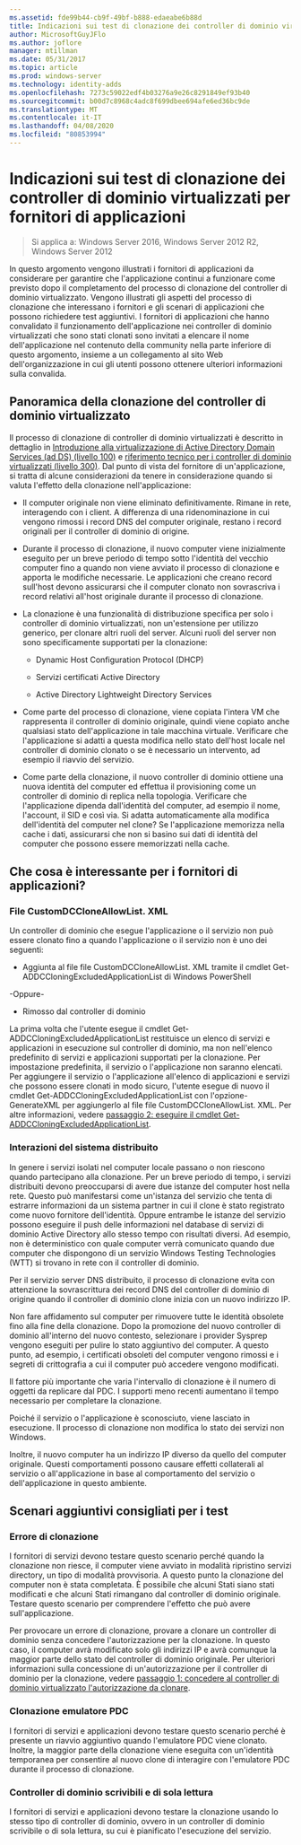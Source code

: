 ```yaml
---
ms.assetid: fde99b44-cb9f-49bf-b888-edaeabe6b88d
title: Indicazioni sui test di clonazione dei controller di dominio virtualizzati per fornitori di applicazioni
author: MicrosoftGuyJFlo
ms.author: joflore
manager: mtillman
ms.date: 05/31/2017
ms.topic: article
ms.prod: windows-server
ms.technology: identity-adds
ms.openlocfilehash: 7273c59022edf4b03276a9e26c8291849ef93b40
ms.sourcegitcommit: b00d7c8968c4adc8f699dbee694afe6ed36bc9de
ms.translationtype: MT
ms.contentlocale: it-IT
ms.lasthandoff: 04/08/2020
ms.locfileid: "80853994"
---
```

# <a name="virtualized-domain-controller-cloning-test-guidance-for-application-vendors"></a>Indicazioni sui test di clonazione dei controller di dominio virtualizzati per fornitori di applicazioni

>Si applica a: Windows Server 2016, Windows Server 2012 R2, Windows Server 2012

In questo argomento vengono illustrati i fornitori di applicazioni da considerare per garantire che l'applicazione continui a funzionare come previsto dopo il completamento del processo di clonazione del controller di dominio virtualizzato. Vengono illustrati gli aspetti del processo di clonazione che interessano i fornitori e gli scenari di applicazioni che possono richiedere test aggiuntivi. I fornitori di applicazioni che hanno convalidato il funzionamento dell'applicazione nei controller di dominio virtualizzati che sono stati clonati sono invitati a elencare il nome dell'applicazione nel contenuto della community nella parte inferiore di questo argomento, insieme a un collegamento al sito Web dell'organizzazione in cui gli utenti possono ottenere ulteriori informazioni sulla convalida.

## <a name="overview-of-virtualized-dc-cloning"></a>Panoramica della clonazione del controller di dominio virtualizzato
Il processo di clonazione di controller di dominio virtualizzati è descritto in dettaglio in [Introduzione alla virtualizzazione di Active Directory Domain Services (ad DS) (livello 100)](https://docs.microsoft.com/windows-server/identity/ad-ds/introduction-to-active-directory-domain-services-ad-ds-virtualization-level-100) e [riferimento tecnico per i controller di dominio virtualizzati (livello 300)](https://docs.microsoft.com/windows-server/identity/ad-ds/deploy/virtual-dc/virtualized-domain-controller-technical-reference--level-300-). Dal punto di vista del fornitore di un'applicazione, si tratta di alcune considerazioni da tenere in considerazione quando si valuta l'effetto della clonazione nell'applicazione:

-   Il computer originale non viene eliminato definitivamente. Rimane in rete, interagendo con i client. A differenza di una ridenominazione in cui vengono rimossi i record DNS del computer originale, restano i record originali per il controller di dominio di origine.

-   Durante il processo di clonazione, il nuovo computer viene inizialmente eseguito per un breve periodo di tempo sotto l'identità del vecchio computer fino a quando non viene avviato il processo di clonazione e apporta le modifiche necessarie. Le applicazioni che creano record sull'host devono assicurarsi che il computer clonato non sovrascriva i record relativi all'host originale durante il processo di clonazione.

-   La clonazione è una funzionalità di distribuzione specifica per solo i controller di dominio virtualizzati, non un'estensione per utilizzo generico, per clonare altri ruoli del server. Alcuni ruoli del server non sono specificamente supportati per la clonazione:

    -   Dynamic Host Configuration Protocol (DHCP)

    -   Servizi certificati Active Directory

    -   Active Directory Lightweight Directory Services

-   Come parte del processo di clonazione, viene copiata l'intera VM che rappresenta il controller di dominio originale, quindi viene copiato anche qualsiasi stato dell'applicazione in tale macchina virtuale. Verificare che l'applicazione si adatti a questa modifica nello stato dell'host locale nel controller di dominio clonato o se è necessario un intervento, ad esempio il riavvio del servizio.

-   Come parte della clonazione, il nuovo controller di dominio ottiene una nuova identità del computer ed effettua il provisioning come un controller di dominio di replica nella topologia. Verificare che l'applicazione dipenda dall'identità del computer, ad esempio il nome, l'account, il SID e così via. Si adatta automaticamente alla modifica dell'identità del computer nel clone? Se l'applicazione memorizza nella cache i dati, assicurarsi che non si basino sui dati di identità del computer che possono essere memorizzati nella cache.

## <a name="what-is-interesting-for-application-vendors"></a>Che cosa è interessante per i fornitori di applicazioni?

### <a name="customdccloneallowlistxml"></a>File CustomDCCloneAllowList. XML
Un controller di dominio che esegue l'applicazione o il servizio non può essere clonato fino a quando l'applicazione o il servizio non è uno dei seguenti:

-   Aggiunta al file file CustomDCCloneAllowList. XML tramite il cmdlet Get-ADDCCloningExcludedApplicationList di Windows PowerShell

-Oppure-

-   Rimosso dal controller di dominio

La prima volta che l'utente esegue il cmdlet Get-ADDCCloningExcludedApplicationList restituisce un elenco di servizi e applicazioni in esecuzione sul controller di dominio, ma non nell'elenco predefinito di servizi e applicazioni supportati per la clonazione. Per impostazione predefinita, il servizio o l'applicazione non saranno elencati. Per aggiungere il servizio o l'applicazione all'elenco di applicazioni e servizi che possono essere clonati in modo sicuro, l'utente esegue di nuovo il cmdlet Get-ADDCCloningExcludedApplicationList con l'opzione-GenerateXML per aggiungerlo al file file CustomDCCloneAllowList. XML. Per altre informazioni, vedere [passaggio 2: eseguire il cmdlet Get-ADDCCloningExcludedApplicationList](https://docs.microsoft.com/powershell/module/addsadministration/get-addccloningexcludedapplicationlist).

### <a name="distributed-system-interactions"></a>Interazioni del sistema distribuito
In genere i servizi isolati nel computer locale passano o non riescono quando partecipano alla clonazione. Per un breve periodo di tempo, i servizi distribuiti devono preoccuparsi di avere due istanze del computer host nella rete. Questo può manifestarsi come un'istanza del servizio che tenta di estrarre informazioni da un sistema partner in cui il clone è stato registrato come nuovo fornitore dell'identità. Oppure entrambe le istanze del servizio possono eseguire il push delle informazioni nel database di servizi di dominio Active Directory allo stesso tempo con risultati diversi. Ad esempio, non è deterministico con quale computer verrà comunicato quando due computer che dispongono di un servizio Windows Testing Technologies (WTT) si trovano in rete con il controller di dominio.

Per il servizio server DNS distribuito, il processo di clonazione evita con attenzione la sovrascrittura dei record DNS del controller di dominio di origine quando il controller di dominio clone inizia con un nuovo indirizzo IP.

Non fare affidamento sul computer per rimuovere tutte le identità obsolete fino alla fine della clonazione. Dopo la promozione del nuovo controller di dominio all'interno del nuovo contesto, selezionare i provider Sysprep vengono eseguiti per pulire lo stato aggiuntivo del computer. A questo punto, ad esempio, i certificati obsoleti del computer vengono rimossi e i segreti di crittografia a cui il computer può accedere vengono modificati.

Il fattore più importante che varia l'intervallo di clonazione è il numero di oggetti da replicare dal PDC. I supporti meno recenti aumentano il tempo necessario per completare la clonazione.

Poiché il servizio o l'applicazione è sconosciuto, viene lasciato in esecuzione. Il processo di clonazione non modifica lo stato dei servizi non Windows.

Inoltre, il nuovo computer ha un indirizzo IP diverso da quello del computer originale. Questi comportamenti possono causare effetti collaterali al servizio o all'applicazione in base al comportamento del servizio o dell'applicazione in questo ambiente.

## <a name="additional-scenarios-suggested-for-testing"></a>Scenari aggiuntivi consigliati per i test

### <a name="cloning-failure"></a>Errore di clonazione
I fornitori di servizi devono testare questo scenario perché quando la clonazione non riesce, il computer viene avviato in modalità ripristino servizi directory, un tipo di modalità provvisoria. A questo punto la clonazione del computer non è stata completata. È possibile che alcuni Stati siano stati modificati e che alcuni Stati rimangano dal controller di dominio originale. Testare questo scenario per comprendere l'effetto che può avere sull'applicazione.

Per provocare un errore di clonazione, provare a clonare un controller di dominio senza concedere l'autorizzazione per la clonazione. In questo caso, il computer avrà modificato solo gli indirizzi IP e avrà comunque la maggior parte dello stato del controller di dominio originale. Per ulteriori informazioni sulla concessione di un'autorizzazione per il controller di dominio per la clonazione, vedere [passaggio 1: concedere al controller di dominio virtualizzato l'autorizzazione da clonare](https://docs.microsoft.com/windows-server/identity/ad-ds/get-started/virtual-dc/virtualized-domain-controller-deployment-and-configuration).

### <a name="pdc-emulator-cloning"></a>Clonazione emulatore PDC
I fornitori di servizi e applicazioni devono testare questo scenario perché è presente un riavvio aggiuntivo quando l'emulatore PDC viene clonato. Inoltre, la maggior parte della clonazione viene eseguita con un'identità temporanea per consentire al nuovo clone di interagire con l'emulatore PDC durante il processo di clonazione.

### <a name="writable-versus-read-only-domain-controllers"></a>Controller di dominio scrivibili e di sola lettura
I fornitori di servizi e applicazioni devono testare la clonazione usando lo stesso tipo di controller di dominio, ovvero in un controller di dominio scrivibile o di sola lettura, su cui è pianificato l'esecuzione del servizio.
